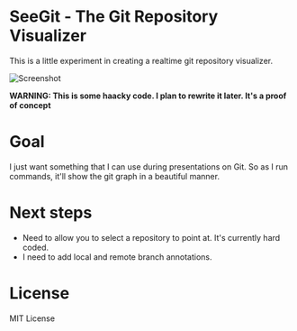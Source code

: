 # SeeGit - The Git Repository Visualizer

This is a little experiment in creating a realtime git repository visualizer.

![Screenshot](http://f.cl.ly/items/3t3H0C2L0M1f281T0H0m/SeeGit.png)

__WARNING: This is some haacky code. I plan to rewrite it later. It's a proof of concept__

# Goal
I just want something that I can use during presentations on Git. So as I run commands, it'll show the git graph in a beautiful manner.

# Next steps
* Need to allow you to select a repository to point at. It's currently hard coded.
* I need to add local and remote branch annotations.

# License
MIT License